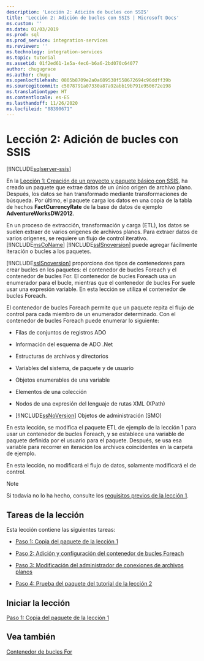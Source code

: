 ```yaml
---
description: 'Lección 2: Adición de bucles con SSIS'
title: 'Lección 2: Adición de bucles con SSIS | Microsoft Docs'
ms.custom: ''
ms.date: 01/03/2019
ms.prod: sql
ms.prod_service: integration-services
ms.reviewer: ''
ms.technology: integration-services
ms.topic: tutorial
ms.assetid: 01f2ed61-1e5a-4ec6-b6a6-2bd070c64077
author: chugugrace
ms.author: chugu
ms.openlocfilehash: 0805b8709e2a0a689538f558672694c96ddff39b
ms.sourcegitcommit: c5078791a07330a87a92abb19b791e950672e198
ms.translationtype: HT
ms.contentlocale: es-ES
ms.lasthandoff: 11/26/2020
ms.locfileid: "88390671"
---
```

# <a name="lesson-2-add-looping-with-ssis"></a>Lección 2: Adición de bucles con SSIS

[!INCLUDE[sqlserver-ssis](../includes/applies-to-version/sqlserver-ssis.md)]



En la [Lección 1: Creación de un proyecto y paquete básico con SSIS](../integration-services/lesson-1-create-a-project-and-basic-package-with-ssis.md), ha creado un paquete que extrae datos de un único origen de archivo plano. Después, los datos se han transformado mediante transformaciones de búsqueda. Por último, el paquete carga los datos en una copia de la tabla de hechos **FactCurrencyRate** de la base de datos de ejemplo **AdventureWorksDW2012**.  
  
En un proceso de extracción, transformación y carga (ETL), los datos se suelen extraer de varios orígenes de archivos planos. Para extraer datos de varios orígenes, se requiere un flujo de control iterativo. [!INCLUDE[msCoName](../includes/msconame-md.md)] [!INCLUDE[ssISnoversion](../includes/ssisnoversion-md.md)] puede agregar fácilmente iteración o bucles a los paquetes.  
  
[!INCLUDE[ssISnoversion](../includes/ssisnoversion-md.md)] proporciona dos tipos de contenedores para crear bucles en los paquetes: el contenedor de bucles Foreach y el contenedor de bucles For. El contenedor de bucles Foreach usa un enumerador para el bucle, mientras que el contenedor de bucles For suele usar una expresión variable. En esta lección se utiliza el contenedor de bucles Foreach.  
  
El contenedor de bucles Foreach permite que un paquete repita el flujo de control para cada miembro de un enumerador determinado. Con el contenedor de bucles Foreach puede enumerar lo siguiente:  
  
-   Filas de conjuntos de registros ADO  
  
-   Información del esquema de ADO .Net  
  
-   Estructuras de archivos y directorios  
  
-   Variables del sistema, de paquete y de usuario  
  
-   Objetos enumerables de una variable  
  
-   Elementos de una colección  
  
-   Nodos de una expresión del lenguaje de rutas XML (XPath)  
  
-   [!INCLUDE[ssNoVersion](../includes/ssnoversion-md.md)] Objetos de administración (SMO)  
  
En esta lección, se modifica el paquete ETL de ejemplo de la lección 1 para usar un contenedor de bucles Foreach, y se establece una variable de paquete definida por el usuario para el paquete. Después, se usa esa variable para recorrer en iteración los archivos coincidentes en la carpeta de ejemplo.   
  
En esta lección, no modificará el flujo de datos, solamente modificará el de control.  
  
> [!NOTE]  
> Si todavía no lo ha hecho, consulte los [requisitos previos de la lección 1](../integration-services/lesson-1-create-a-project-and-basic-package-with-ssis.md#prerequisites).

## <a name="lesson-tasks"></a>Tareas de la lección  
Esta lección contiene las siguientes tareas:  
  
-   [Paso 1: Copia del paquete de la lección 1](../integration-services/lesson-2-1-copying-the-lesson-1-package.md)  
  
-   [Paso 2: Adición y configuración del contenedor de bucles Foreach](../integration-services/lesson-2-2-adding-and-configuring-the-foreach-loop-container.md)  
  
-   [Paso 3: Modificación del administrador de conexiones de archivos planos](../integration-services/lesson-2-3-modifying-the-flat-file-connection-manager.md)  
  
-   [Paso 4: Prueba del paquete del tutorial de la lección 2](../integration-services/lesson-2-4-testing-the-lesson-2-tutorial-package.md)  
  
## <a name="start-the-lesson"></a>Iniciar la lección  
[Paso 1: Copia del paquete de la lección 1](../integration-services/lesson-2-1-copying-the-lesson-1-package.md)  
  
## <a name="see-also"></a>Vea también  
[Contenedor de bucles For](../integration-services/control-flow/for-loop-container.md)  
  
  
  
